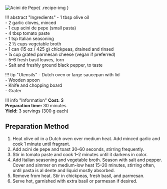![Acini de Pepe](../images/acini-de-pepe.jpg){ .recipe-img }

!!! abstract "Ingredients"
    - 1 tbsp olive oil  
    - 2 garlic cloves, minced  
    - 1 cup acini de pepe (small pasta)  
    - 4 tbsp tomato paste  
    - 1 tsp Italian seasoning  
    - 2 ½ cups vegetable broth  
    - 1 can (15 oz / 425 g) chickpeas, drained and rinsed  
    - ¼ cup grated parmesan cheese (vegan if preferred)  
    - 5–6 fresh basil leaves, torn  
    - Salt and freshly ground black pepper, to taste  

!!! tip "Utensils"
    - Dutch oven or large saucepan with lid  
    - Wooden spoon  
    - Knife and chopping board  
    - Grater  

!!! info "Information"
    **Cost:** $  
    **Preparation time:** 30 minutes  
    **Yield:** 3 servings (300 g each)  

## Preparation Method

1. Heat olive oil in a Dutch oven over medium heat. Add minced garlic and cook 1 minute until fragrant.  
2. Add acini de pepe and toast 30–60 seconds, stirring frequently.  
3. Stir in tomato paste and cook 1–2 minutes until it darkens in color.  
4. Add Italian seasoning and vegetable broth. Season with salt and pepper. Cover and simmer on medium-low heat 15–20 minutes, stirring often, until pasta is al dente and liquid mostly absorbed.  
5. Remove from heat. Stir in chickpeas, fresh basil, and parmesan.  
6. Serve hot, garnished with extra basil or parmesan if desired.